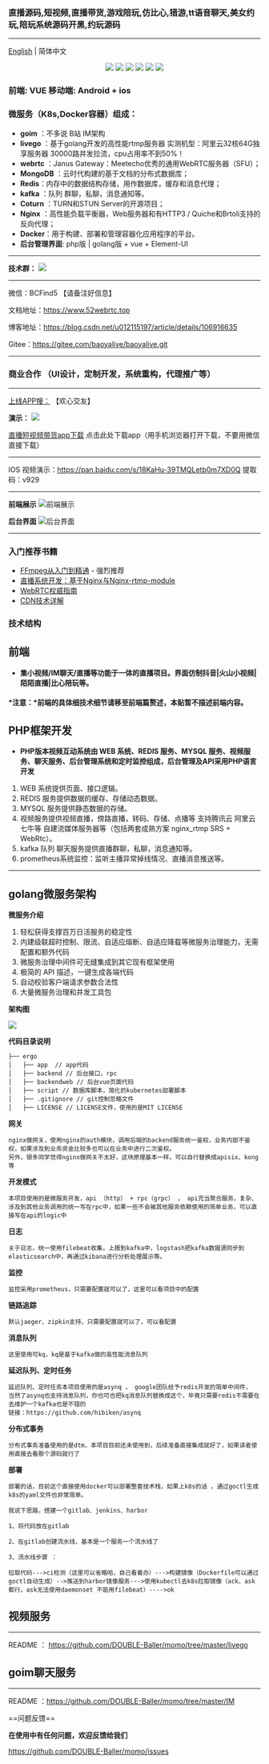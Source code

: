 ### 直播源码,短视频,直播带货,游戏陪玩,仿比心,猎游,tt语音聊天,美女约玩,陪玩系统源码开黑,约玩源码

----------------
[English](./README-en.md) | 简体中文

<div align=center>
<img src="https://img.shields.io/badge/php-7.3-blue"/>
<img src="https://img.shields.io/badge/golang-1.13-blue"/>
<img src="https://img.shields.io/badge/gin-1.4.0-lightBlue"/>
<img src="https://img.shields.io/badge/vue-2.6.10-brightgreen"/>
<img src="https://img.shields.io/badge/element--ui-2.12.0-green"/>
<img src="https://img.shields.io/badge/gorm-1.9.12-red"/>
</div>


### 前端: VUE 移动端: Android + ios

### 微服务（K8s,Docker容器）组成：

- **goim** ：不多说 B站 IM架构
- **livego** ：基于golang开发的高性能rtmp服务器 实测机型：阿里云32核64G独享服务器 30000路并发拉流，cpu占用率不到50%！
- **webrtc** ：Janus Gateway：Meetecho优秀的通用WebRTC服务器（SFU）；
- **MongoDB** ：云时代构建的基于文档的分布式数据库；
- **Redis**：内存中的数据结构存储，用作数据库，缓存和消息代理；
- **kafka** ：队列 群聊，私聊，消息通知等。
- **Coturn** ：TURN和STUN Server的开源项目；
- **Nginx** ：高性能负载平衡器，Web服务器和有HTTP3 / Quiche和Brtoli支持的反向代理；
- **Docker**：用于构建、部署和管理容器化应用程序的平台。
- **后台管理界面**: php版 | golang版 + vue + Element-UI 
----------------

**技术群：**
![](https://img-blog.csdnimg.cn/20200623093238797.png)

----------------
微信：BCFind5 【请备注好信息】

文档地址：https://www.52webrtc.top

博客地址：https://blog.csdn.net/u012115197/article/details/106916635

Gitee：https://gitee.com/baoyalive/baoyalive.git

----------------

### 商业合作 （UI设计，定制开发，系统重构，代理推广等）

----------------

[上线APP搜：]() 【欢心交友】 

**演示：**
![](https://qr.api.cli.im/newqr/create?data=http%253A%252F%252Fliveshop.52webrtc.top&level=H&transparent=false&bgcolor=%23ffffff&forecolor=%23000000&blockpixel=12&marginblock=1&logourl=&logoshape=no&size=110&bgimg=&text=&fontsize=30&fontcolor=%23000000&fontfamily=simsun.ttc&incolor=&outcolor=&qrcode_eyes=null&background=&wper=&hper=&tper=&lper=&eye_use_fore=1&qrpad=10&kid=cliim&key=ace02115bc4b3180b3617d12a42181b2)

[直播短视频带货app下载](https://wwa.lanzouy.com/ib7Ws01hupdc) 点击此处下载app（用手机浏览器打开下载，不要用微信直接下载）
  
----------------
IOS 视频演示：https://pan.baidu.com/s/18KaHu-39TMQLetb0m7XD0Q 提取码：v929

----------------

**前端展示**
![前端展示](https://img-blog.csdnimg.cn/20210605203510511.jpg?x-oss-process=image/watermark,type_ZmFuZ3poZW5naGVpdGk,shadow_10,text_aHR0cHM6Ly9ibG9nLmNzZG4ubmV0L3UwMTIxMTUxOTc=,size_16,color_FFFFFF,t_70#pic_center)

**后台界面**
![后台界面](https://img-blog.csdnimg.cn/20200907180807339.png?x-oss-process=image/watermark,type_ZmFuZ3poZW5naGVpdGk,shadow_10,text_aHR0cHM6Ly9ibG9nLmNzZG4ubmV0L3UwMTIxMTUxOTc=,size_16,color_FFFFFF,t_70#pic_center)


----------------

### 入门推荐书籍

* [FFmpeg从入门到精通](https://book.douban.com/subject/30178432/) - 强烈推荐
* [直播系统开发：基于Nginx与Nginx-rtmp-module](https://book.douban.com/subject/30423374/)
* [WebRTC权威指南](https://book.douban.com/subject/26915289/)
* [CDN技术详解](https://book.douban.com/subject/10759173/)

### 技术结构
## 前端 
- **集小视频/IM聊天/直播等功能于一体的直播项目。界面仿制抖音|火山小视频|陌陌直播|比心陪玩等。**

#### *注意：*前端的具体细技术细节请移至前端篇赘述，本贴暂不描述前端内容。


## PHP框架开发

-  **PHP版本视频互动系统由 WEB 系统、REDIS 服务、MYSQL 服务、视频服务、聊天服务、后台管理系统和定时监控组成，后台管理及API采用PHP语言开发**

1. WEB 系统提供页面、接口逻辑。
2. REDIS 服务提供数据的缓存、存储动态数据。
3. MYSQL 服务提供静态数据的存储。
4. 视频服务提供视频直播，傍路直播，转码、存储、点播等 支持腾讯云 阿里云 七牛等 自建流媒体服务器等（包括两套成熟方案 nginx_rtmp SRS + WebRtc）。
5. kafka 队列 聊天服务提供直播群聊，私聊，消息通知等。
6. prometheus系统监控：监听主播异常掉线情况、直播消息推送等。
 
------------
## golang微服务架构

**微服务介绍**

1. 轻松获得支撑百万日活服务的稳定性
2. 内建级联超时控制、限流、自适应熔断、自适应降载等微服务治理能力，无需配置和额外代码
3. 微服务治理中间件可无缝集成到其它现有框架使用
4. 极简的 API 描述，一键生成各端代码
5. 自动校验客户端请求参数合法性
6. 大量微服务治理和并发工具包

**架构图**

![](https://github.com/DOUBLE-Baller/momo/blob/master/doc/doc.jpg?raw=true)

**代码目录说明**

```
├── ergo
│   ├── app  // app代码
│   ├── backend // 后台接口，rpc
│   ├── backendweb // 后台vue页面代码
│   ├── script // 数据库脚本，简化的kubernetes部署脚本
│   ├── .gitignore // git控制忽略文件
│   ├── LICENSE // LICENSE文件，使用的是MIT LICENSE
```
**网关**
```
nginx做网关，使用nginx的auth模块，调用后端的backend服务统一鉴权，业务内部不鉴权，如果涉及到业务资金比较多也可以在业务中进行二次鉴权。
另外，很多同学觉得nginx做网关不太好，这块原理基本一样，可以自行替换成apisix、kong等
```
**开发模式**
```
本项目使用的是微服务开发，api （http） + rpc（grpc） ， api充当聚合服务，复杂、涉及到其他业务调用的统一写在rpc中，如果一些不会被其他服务依赖使用的简单业务，可以直接写在api的logic中
```
**日志**
```
关于日志，统一使用filebeat收集，上报到kafka中，logstash把kafka数据源同步到elasticsearch中，再通过kibana进行分析处理展示等。
```
**监控**
```
监控采用prometheus，只需要配置就可以了，这里可以看项目中的配置
```
**链路追踪**
```
默认jaeger、zipkin支持，只需要配置就可以了，可以看配置
```
**消息队列**
```
这里使用可kq，kq是基于kafka做的高性能消息队列
```
**延迟队列、定时任务**
```
延迟队列、定时任务本项目使用的是asynq ， google团队给予redis开发的简单中间件，
当然了asynq也支持消息队列，你也可也把kq消息队列替换成这个，毕竟只需要redis不需要在去维护一个kafka也是不错的
链接：https://github.com/hibiken/asynq
```
**分布式事务**
```
分布式事务准备使用的是dtm，本项目目前还未使用到，后续准备直接集成就好了，如果读者使用直接去看那个源码就行了
```
**部署**
```
部署的话，目前这个直接使用docker可以部署整套技术栈，如果上k8s的话 ，通过goctl生成k8s的yaml文件也非常简单。

我说下思路，搭建一个gitlab、jenkins、harbor

1、将代码放在gitlab

2、在gitlab创建流水线，基本是一个服务一个流水线了

3、流水线步骤 ：

拉取代码--->ci检测（这里可以省略哈，自己看着办）--->构建镜像（Dockerfile可以通过goctl自动生成）-->推送到harbor镜像服务--->使用kubectl去k8s拉取镜像（ack、ask都行，ask无法使用daemonset 不能用filebeat）---->ok
```

## 视频服务
------------

README ： https://github.com/DOUBLE-Baller/momo/tree/master/livego


## goim聊天服务
------------

README ：https://github.com/DOUBLE-Baller/momo/tree/master/IM

==问题反馈==

**在使用中有任何问题，欢迎反馈给我们**

https://github.com/DOUBLE-Baller/momo/issues

